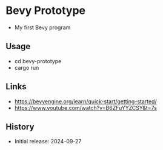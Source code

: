 # Bevy Prototype

- My first Bevy program

## Usage

- cd bevy-prototype
- cargo run

## Links

- https://bevyengine.org/learn/quick-start/getting-started/
- https://www.youtube.com/watch?v=B6ZFuYYZCSY&t=7s

## History

- Initial release: 2024-09-27
